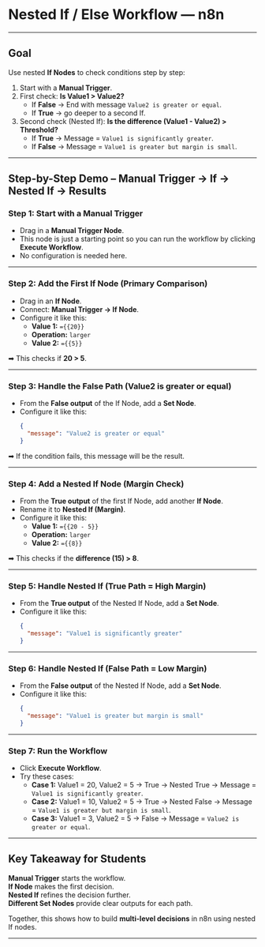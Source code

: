 #  Nested If / Else Workflow — n8n

---

##  **Goal**

Use nested **If Nodes** to check conditions step by step:  

1. Start with a **Manual Trigger**.  
2. First check: **Is Value1 > Value2?**  
   * If **False** → End with message `Value2 is greater or equal`.  
   * If **True** → go deeper to a second If.  
3. Second check (Nested If): **Is the difference (Value1 - Value2) > Threshold?**  
   * If **True** → Message = `Value1 is significantly greater`.  
   * If **False** → Message = `Value1 is greater but margin is small`.  

---

##  **Step-by-Step Demo – Manual Trigger → If → Nested If → Results**

### Step 1: Start with a Manual Trigger

* Drag in a **Manual Trigger Node**.  
* This node is just a starting point so you can run the workflow by clicking **Execute Workflow**.  
* No configuration is needed here.

---

### Step 2: Add the First If Node (Primary Comparison)

* Drag in an **If Node**.  
* Connect: **Manual Trigger → If Node**.  
* Configure it like this:
  * **Value 1:** `={{20}}`  
  * **Operation:** `larger`  
  * **Value 2:** `={{5}}`  

➡ This checks if **20 > 5**.  

---

### Step 3: Handle the False Path (Value2 is greater or equal)

* From the **False output** of the If Node, add a **Set Node**.  
* Configure it like this:
  ```json
  {
    "message": "Value2 is greater or equal"
  }
  ```  

➡ If the condition fails, this message will be the result.

---

### Step 4: Add a Nested If Node (Margin Check)

* From the **True output** of the first If Node, add another **If Node**.  
* Rename it to **Nested If (Margin)**.  
* Configure it like this:
  * **Value 1:** `={{20 - 5}}`  
  * **Operation:** `larger`  
  * **Value 2:** `={{8}}`  

➡ This checks if the **difference (15) > 8**.  

---

### Step 5: Handle Nested If (True Path = High Margin)

* From the **True output** of the Nested If Node, add a **Set Node**.  
* Configure it like this:
  ```json
  {
    "message": "Value1 is significantly greater"
  }
  ```

---

### Step 6: Handle Nested If (False Path = Low Margin)

* From the **False output** of the Nested If Node, add a **Set Node**.  
* Configure it like this:
  ```json
  {
    "message": "Value1 is greater but margin is small"
  }
  ```

---

### Step 7: Run the Workflow

* Click **Execute Workflow**.  
* Try these cases:
  * **Case 1:** Value1 = 20, Value2 = 5 → True → Nested True → Message = `Value1 is significantly greater`.  
  * **Case 2:** Value1 = 10, Value2 = 5 → True → Nested False → Message = `Value1 is greater but margin is small`.  
  * **Case 3:** Value1 = 3, Value2 = 5 → False → Message = `Value2 is greater or equal`.  

---

##  **Key Takeaway for Students**

 **Manual Trigger** starts the workflow.  
 **If Node** makes the first decision.  
 **Nested If** refines the decision further.  
**Different Set Nodes** provide clear outputs for each path.  

Together, this shows how to build **multi-level decisions** in n8n using nested If nodes.

---
